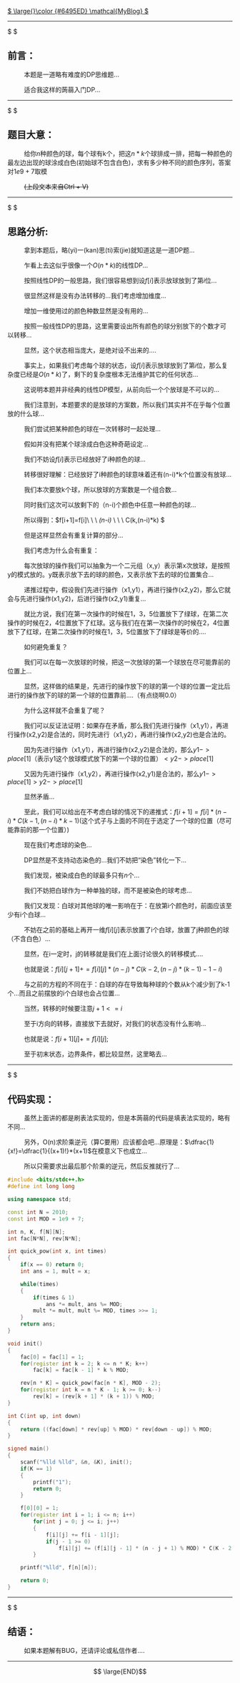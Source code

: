 
[$ \large{}\color {#6495ED} \mathcal{MyBlog} $](https://xjx885.coding-pages.com/)

---

$
$

## 前言：

$\quad \quad$ 本题是一道略有难度的DP思维题...

$\quad \quad$ 适合我这样的蒟蒻入门DP...

---

$
$

## 题目大意：

$\quad \quad$ 给你$n$种颜色的球，每个球有k个，把这$n*k$个球排成一排，把每一种颜色的最左边出现的球涂成白色(初始球不包含白色)，求有多少种不同的颜色序列，答案对$1e9+7$取模

$\quad \quad$ ~~(上段文本来自Ctrl + V)~~

---


$
$
## 思路分析:

$\quad \quad$ 拿到本题后，略(yi)一(kan)思(ti)索(jie)就知道这是一道DP题...

$\quad \quad$ 乍看上去这似乎很像一个$O(n*k)$的线性DP...

$\quad \quad$ 按照线性DP的一般思路，我们很容易想到设$f[i]$表示放球放到了第$i$位...

$\quad \quad$ 很显然这样是没有办法转移的...我们考虑增加维度...

$\quad \quad$ 增加一维使用过的颜色种数显然是没有用的...

$\quad \quad$ 按照一般线性DP的思路，这里需要设出所有颜色的球分别放下的个数才可以转移...

$\quad \quad$ 显然，这个状态相当庞大，是绝对设不出来的....

$\quad \quad$ 事实上，如果我们考虑每个球的状态，设$f[i]$表示放球放到了第$i$位，那么复杂度已经是$O(n*k)$了，剩下的复杂度根本无法维护其它的任何状态...

$\quad \quad$ 这说明本题并非经典的线性DP模型，从前向后一个个放球是不可以的...

$\quad \quad$ 我们注意到，本题要求的是放球的方案数，所以我们其实并不在乎每个位置放的什么球...

$\quad \quad$ 我们尝试把某种颜色的球在一次转移时一起处理...

$\quad \quad$ 假如并没有把某个球涂成白色这种奇葩设定...

$\quad \quad$ 我们不妨设$f[i]$表示已经放好了i种颜色的球...

$\quad \quad$ 转移很好理解：已经放好了i种颜色的球意味着还有(n-i)*k个位置没有放球...

$\quad \quad$ 我们本次要放k个球，所以放球的方案数是一个组合数...

$\quad \quad$ 同时我们这次可以放剩下的（n-i)个颜色中任意一种颜色的球...

$\quad \quad$ 所以得到：$f[i+1]=f[i]\ \ \ *(n-i)* \ \ \ C(k,(n-i)*k) $

$\quad \quad$ 但是这样显然会有重复计算的部分...

$\quad \quad$ 我们考虑为什么会有重复：

$\quad \quad$ 每次放球的操作我们可以抽象为一个二元组（x,y）表示第x次放球，是按照y的模式放的。y既表示放下去的球的颜色，又表示放下去的球的位置集合...

$\quad \quad$ 递推过程中，假设我们先进行操作（x1,y1），再进行操作(x2,y2)，那么它就会与先进行操作(x1,y2)，后进行操作(x2,y1)重复...

$\quad \quad$ 就比方说，我们在第一次操作的时候在1，3，5位置放下了绿球，在第二次操作的时候在2，4位置放下了红球。这与我们在在第一次操作的时候在2，4位置放下了红球，在第二次操作的时候在1，3，5位置放下了绿球是等价的....

$\quad \quad$ 如何避免重复？

$\quad \quad$ 我们可以在每一次放球的时候，把这一次放球的第一个球放在尽可能靠前的位置上...

$\quad \quad$ 显然，这样做的结果是，先进行的操作放下的球的第一个球的位置一定比后进行的操作放下的球的第一个球的位置靠前....（有点绕啊0.0）

$\quad \quad$ 为什么这样就不会重复了呢？

$\quad \quad$ 我们可以反证法证明：如果存在矛盾，那么我们先进行操作（x1,y1），再进行操作(x2,y2)是合法的，同时先进行（x1,y2），再进行操作(x2,y2)也是合法的。

$\quad \quad$ 因为先进行操作（x1,y1），再进行操作(x2,y2)是合法的，那么$y1->place[1]$（表示y1这个放球模式放下的第一个球的位置）$<y2->place[1]$

$\quad \quad$ 又因为先进行操作（x1,y2），再进行操作(x2,y1)是合法的，那么$y1->place[1] > y2->place[1]$

$\quad \quad$ 显然矛盾...

$\quad \quad$ 至此，我们可以给出在不考虑白球的情况下的递推式：$f[i+1]=f[i]*(n-i)* C(k-1,(n-i)*k-1)$(这个式子与上面的不同在于选定了一个球的位置（尽可能靠前的那一个位置）)

$\quad \quad$ 现在我们考虑球的染色...

$\quad \quad$ DP显然是不支持动态染色的...我们不妨把“染色”转化一下...

$\quad \quad$ 我们发现，被染成白色的球最多只有$n$个...

$\quad \quad$ 我们不妨把白球作为一种单独的球，而不是被染色的球考虑...

$\quad \quad$ 我们又发现：白球对其他球的唯一影响在于：在放第i个颜色时，前面应该至少有i个白球...

$\quad \quad$ 不妨在之前的基础上再开一维$f[i][j]$表示放置了i个白球，放置了j种颜色的球（不含白色）...

$\quad \quad$ 显然，在i一定时，j的转移就是我们在上面讨论很久的转移模式....

$\quad \quad$ 也就是说：$f[i][j+1]+=f[i][j] * (n-j) * C(k-2,(n-j)*(k-1)-1-i)$

$\quad \quad$ 与之前的方程的不同在于：白球的存在导致每种球的个数从k个减少到了k-1个...而且之前摆放的i个白球也会占位置...

$\quad \quad$ 当然，转移的时候要注意$j+1<=i$

$\quad \quad$ 至于i方向的转移，直接放下去就好，对我们的状态没有什么影响...

$\quad \quad$ 也就是说：$f[i+1][j] += f[i][j];$

$\quad \quad$ 至于初末状态，边界条件，都比较显然，这里略去...

---

$
$

## 代码实现：


$\quad \quad$ 虽然上面讲的都是刷表法实现的，但是本蒟蒻的代码是填表法实现的，略有不同...

$\quad \quad$ 另外，O(n)求阶乘逆元（算C要用）应该都会吧...原理是：$\dfrac{1}{x!}=\dfrac{1}{(x+1)!}*(x+1)$在模意义下也成立...

$\quad \quad$ 所以只需要求出最后那个阶乘的逆元，然后反推就行了...

```cpp
#include <bits/stdc++.h>
#define int long long

using namespace std;

const int N = 2010;
const int MOD = 1e9 + 7;

int n, K, f[N][N];
int fac[N*N], rev[N*N];

int quick_pow(int x, int times)
{
	if(x == 0) return 0;
	int ans = 1, mult = x;

	while(times)
	{
		if(times & 1)
			ans *= mult, ans %= MOD;
		mult *= mult, mult %= MOD, times >>= 1;
	}
	return ans;
}

void init()
{
	fac[0] = fac[1] = 1;
	for(register int k = 2; k <= n * K; k++)
		fac[k] = fac[k - 1] * k % MOD;

	rev[n * K] = quick_pow(fac[n * K], MOD - 2);
	for(register int k = n * K - 1; k >= 0; k--)
		rev[k] = (rev[k + 1] * (k + 1)) % MOD;
}

int C(int up, int down)
{
	return ((fac[down] * rev[up] % MOD) * rev[down - up]) % MOD;
}

signed main()
{
	scanf("%lld %lld", &n, &K), init();
	if(K == 1)
	{
		printf("1");
		return 0;
	}

	f[0][0] = 1;
	for(register int i = 1; i <= n; i++)
		for(int j = 0; j <= i; j++)
		{
			f[i][j] += f[i - 1][j];
			if(j - 1 >= 0)
				f[i][j] += (f[i][j - 1] * (n - j + 1) % MOD) * C(K - 2, n * K - i - (j - 1) * (K - 1) - 1) % MOD, f[i][j] %= MOD;
		}

	printf("%lld", f[n][n]);

	return 0;
}
```



---

$
$

## 结语：

$\quad \quad$ 如果本题解有BUG，还请评论或私信作者....

---

$$ \large{END}$$